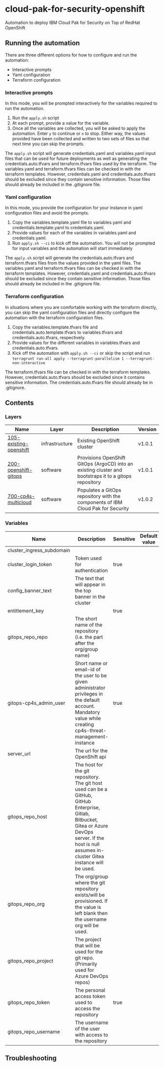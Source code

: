 # cloud-pak-for-security-openshift

Automation to deploy IBM Cloud Pak for Security on Top of RedHat OpenShift

## Running the automation

There are three different options for how to configure and run the automation:

- Interactive prompts
- Yaml configuration
- Terraform configuration

### Interactive prompts

In this mode, you will be prompted interactively for the variables required to run the automation.

1. Run the `apply.sh` script
2. At each prompt, provide a value for the variable.
3. Once all the variables are collected, you will be asked to apply the automation. Enter `y` to continue or `n` to stop. Either way, the values provided have been collected and written to two sets of files so that next time you can skip the prompts.

The `apply.sh` script will generate credentials.yaml and variables.yaml input files that can be used
for future deployments as well as generating the credentials.auto.tfvars and terraform.tfvars files
used by the terraform. The variables.yaml and terraform.tfvars files can be checked in with the terraform
templates. However, credentials.yaml and credentials.auto.tfvars should be excluded since they contain
sensitive information. Those files should already be included in the .gitignore file.

### Yaml configuration

In this mode, you provide the configuration for your instance in yaml configuration files and avoid
the prompts.

1. Copy the variables.template.yaml file to variables.yaml and credentials.template.yaml to credentials.yaml.
2. Provide values for each of the variables in variables.yaml and credentials.yaml.
3. Run `apply.sh --ci` to kick off the automation. You will not be prompted for input variables and the automation will start immediately

The `apply.sh` script will generate the credentials.auto.tfvars and terraform.tfvars files from the
values provided in the yaml files. The variables.yaml and terraform.tfvars files can be checked in with the terraform
templates. However, credentials.yaml and credentials.auto.tfvars should be excluded since they contain
sensitive information. Those files should already be included in the .gitignore file.

### Terraform configuration

In situations where you are comfortable working with the terraform directly, you can skip the yaml
configuration files and directly configure the automation with the terraform configuration files.

1. Copy the variables.template.tfvars file and credentials.auto.template.tfvars to variables.tfvars and credentials.auto.tfvars, respectively.
2. Provide values for the different variables in variables.tfvars and credentials.auto.tfvars.
3. Kick off the automation with `apply.sh --ci` or skip the script and run `terragrunt run-all apply --terragrunt-parallelism 1 --terragrunt-non-interactive`

The terraform.tfvars file can be checked in with the terraform templates. However, credentials.auto.tfvars
should be excluded since it contains sensitive information. The credentials.auto.tfvars file should
already be in .gitignore.

## Contents

### Layers

| Name | Layer | Description | Version |
|------|-------|-------------|---------|
| [105-existing-openshift](./105-existing-openshift) | infrastructure | Existing OpenShift cluster | v1.0.1 |
| [200-openshift-gitops](./200-openshift-gitops) | software | Provisions OpenShift GitOps (ArgoCD) into an existing cluster and bootstraps it to a gitops repository | v1.0.1 |
| [700-cp4s-multicloud](./700-cp4s-multicloud) | software | Populates a GitOps repository with the components of IBM Cloud Pak for Security | v1.0.2 |

### Variables

| Name | Description | Sensitive | Default value |
|------|-------------|-----------|---------------|
| cluster_ingress_subdomain |  |  |  |
| cluster_login_token | Token used for authentication | true |  |
| config_banner_text | The text that will appear in the top banner in the cluster |  |  |
| entitlement_key |  | true |  |
| gitops_repo_repo | The short name of the repository (i.e. the part after the org/group name) |  |  |
| gitops-cp4s_admin_user | Short name or email-id of the user to be given administrator privileges in the default account. Mandatory value while creating cp4s-threat-management-instance | true |  |
| server_url | The url for the OpenShift api |  |  |
| gitops_repo_host | The host for the git repository. The git host used can be a GitHub, GitHub Enterprise, Gitlab, Bitbucket, Gitea or Azure DevOps server. If the host is null assumes in-cluster Gitea instance will be used. |  |  |
| gitops_repo_org | The org/group where the git repository exists/will be provisioned. If the value is left blank then the username org will be used. |  |  |
| gitops_repo_project | The project that will be used for the git repo. (Primarily used for Azure DevOps repos) |  |  |
| gitops_repo_token | The personal access token used to access the repository | true |  |
| gitops_repo_username | The username of the user with access to the repository |  |  |

## Troubleshooting

